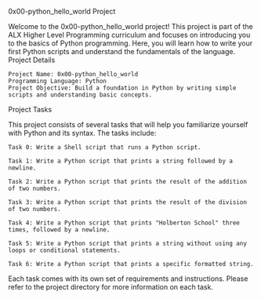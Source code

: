 0x00-python_hello_world Project

Welcome to the 0x00-python_hello_world project! This project is part of the ALX Higher Level Programming curriculum and focuses on introducing you to the basics of Python programming. Here, you will learn how to write your first Python scripts and understand the fundamentals of the language.
Project Details

    Project Name: 0x00-python_hello_world
    Programming Language: Python
    Project Objective: Build a foundation in Python by writing simple scripts and understanding basic concepts.

Project Tasks

This project consists of several tasks that will help you familiarize yourself with Python and its syntax. The tasks include:

    Task 0: Write a Shell script that runs a Python script.

    Task 1: Write a Python script that prints a string followed by a newline.

    Task 2: Write a Python script that prints the result of the addition of two numbers.

    Task 3: Write a Python script that prints the result of the division of two numbers.

    Task 4: Write a Python script that prints "Holberton School" three times, followed by a newline.

    Task 5: Write a Python script that prints a string without using any loops or conditional statements.

    Task 6: Write a Python script that prints a specific formatted string.

Each task comes with its own set of requirements and instructions. Please refer to the project directory for more information on each task.

